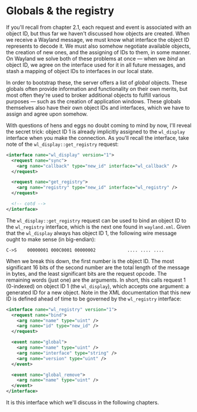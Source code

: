 # Globals & the registry

If you'll recall from chapter 2.1, each request and event is associated with an
object ID, but thus far we haven't discussed how objects are created. When we
receive a Wayland message, we must know what interface the object ID represents
to decode it. We must also somehow negotiate available objects, the creation of
new ones, and the assigning of IDs to them, in some manner. On Wayland we solve
both of these problems at once &mdash; when we *bind* an object ID, we agree on 
the interface used for it in all future messages, and stash a mapping of object 
IDs to interfaces in our local state.

In order to bootstrap these, the server offers a list of *global* objects. These
globals often provide information and functionality on their own merits, but
most often they're used to broker additional objects to fulfill various
purposes &mdash; such as the creation of application windows. These globals 
themselves also have their own object IDs and interfaces, which we have to 
assign and agree upon somehow.

With questions of hens and eggs no doubt coming to mind by now, I'll reveal the
secret trick: object ID 1 is already implicitly assigned to the `wl_display`
interface when you make the connection. As you'll recall the interface, take
note of the `wl_display::get_registry` request:

```xml
<interface name="wl_display" version="1">
  <request name="sync">
    <arg name="callback" type="new_id" interface="wl_callback" />
  </request>

  <request name="get_registry">
    <arg name="registry" type="new_id" interface="wl_registry" />
  </request>

  <!-- cotd -->
</interface>
```

The `wl_display::get_registry` request can be used to bind an object ID to the
`wl_registry` interface, which is the next one found in `wayland.xml`. Given
that the `wl_display` always has object ID 1, the following wire message ought
to make sense (in big-endian):

```
C->S    00000001 000C0001 00000002            .... .... ....
```

When we break this down, the first number is the object ID. The most significant
16 bits of the second number are the total length of the message in bytes, and
the least significant bits are the request opcode. The remaining words (just
one) are the arguments. In short, this calls request 1 (0-indexed) on object ID
1 (the `wl_display`), which accepts one argument: a generated ID for a new
object. Note in the XML documentation that this new ID is defined ahead of time
to be governed by the `wl_registry` interface:

```xml
<interface name="wl_registry" version="1">
  <request name="bind">
    <arg name="name" type="uint" />
    <arg name="id" type="new_id" />
  </request>

  <event name="global">
    <arg name="name" type="uint" />
    <arg name="interface" type="string" />
    <arg name="version" type="uint" />
  </event>

  <event name="global_remove">
    <arg name="name" type="uint" />
  </event>
</interface>
```

It is this interface which we'll discuss in the following chapters.

